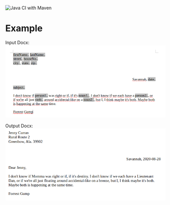 ![Java CI with Maven](https://github.com/e-reznik/DocxFieldsMerger/workflows/Java%20CI%20with%20Maven/badge.svg)

# Example
Input Docx:
![Input Docx](src/main/resources/examples/image1.png)

Output Docx:
![Output Docx](src/main/resources/examples/image2.png)
